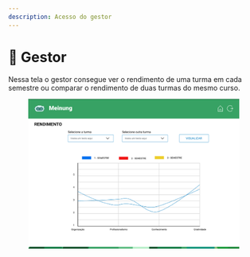 ```yaml
---
description: Acesso do gestor
---
```


# 🙂 Gestor

Nessa tela o gestor consegue ver o rendimento de uma turma em cada semestre ou comparar o rendimento de duas turmas do mesmo curso.

<figure><img src="../.gitbook/assets/image (35).png" alt=""><figcaption></figcaption></figure>

